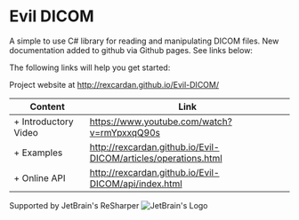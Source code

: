 
Evil DICOM
=============

A simple to use C# library for reading and manipulating DICOM files. 
New documentation added to github via Github pages. See links below:

The following links will help you get started:

Project website at 
http://rexcardan.github.io/Evil-DICOM/

Content | Link
------------- | -------------
+	Introductory Video | https://www.youtube.com/watch?v=rmYpxxqQ90s
+	Examples | http://rexcardan.github.io/Evil-DICOM/articles/operations.html
+	Online API | http://rexcardan.github.io/Evil-DICOM/api/index.html


Supported by JetBrain's ReSharper
![JetBrain's Logo](https://h9jd9q.dm2304.livefilestore.com/y4m0Q1iIXt3uj4zsf5dnlHI4HkdM4wH7JP2G7YCXNLBb6t59byWqX17LvJbJMs1E0PRvabL8ac_aMalS2yiX3pWvDBh-ue-NgmjliEMrPCBIEZ_0HEuMLhNXWKD3TFnhuJ6vglTOksYSo-GjFTnmNmoyNh9m4xxi8myABrlmN57XoMutalXWtRV4hdaay3sJZFXfMO5sVsCsvjXb-fYWS-fxw?width=200&height=217&cropmode=none)
